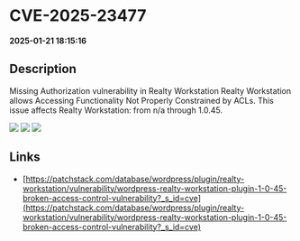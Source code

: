 # CVE-2025-23477

**2025-01-21 18:15:16**

## Description
Missing Authorization vulnerability in Realty Workstation Realty Workstation allows Accessing Functionality Not Properly Constrained by ACLs. This issue affects Realty Workstation: from n/a through 1.0.45.

![](https://img.shields.io/static/v1?label=Score&message=8.2&color=red)
![](https://img.shields.io/static/v1?label=Severity&message=HIGH&color=red)
![](https://img.shields.io/static/v1?label=CWE&message=Auth&color=green)

## Links
- [https://patchstack.com/database/wordpress/plugin/realty-workstation/vulnerability/wordpress-realty-workstation-plugin-1-0-45-broken-access-control-vulnerability?_s_id=cve](https://patchstack.com/database/wordpress/plugin/realty-workstation/vulnerability/wordpress-realty-workstation-plugin-1-0-45-broken-access-control-vulnerability?_s_id=cve)
